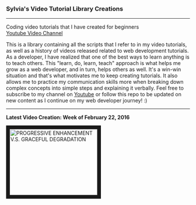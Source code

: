 ### Sylvia's Video Tutorial Library Creations
***
Coding video tutorials that I have created for beginners <br>
[Youtube Video Channel](https://www.youtube.com/user/SylviaMarketing23)

This is a library containing all the scripts that I refer to in my video tutorials, as well as a history of videos released related to web development tutorials. As a developer, I have realized that one of the best ways to learn anything is to teach others. This "learn, do, learn, teach" approach is what helps me grow as a web developer, and in turn, helps others as well. It's a win-win situation and that's what motivates me to keep creating tutorials. It also allows me to practice my communication skills more when breaking down complex concepts into simple steps and explaining it verbally. Feel free to subscribe to my channel on [Youtube](https://www.youtube.com/user/SylviaMarketing23) or follow this repo to be updated on new content as I continue on my web developer journey! :)
<br>
***
**Latest Video Creation: Week of February 22, 2016**<br>

<a href="http://www.youtube.com/watch?feature=player_embedded&v=zhAn2fl0_A8
" target="_blank"><img src="http://img.youtube.com/vi/zhAn2fl0_A8/0.jpg" 
alt="PROGRESSIVE ENHANCEMENT V.S. GRACEFUL DEGRADATION" width="240" height="180" border="10" /></a>
